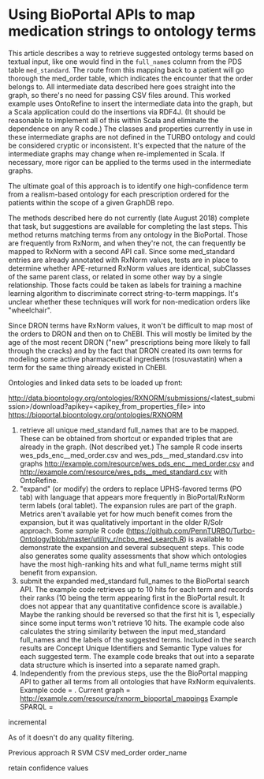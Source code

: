 # Using BioPortal APIs to map medication strings to ontology terms 

This article describes a way to retrieve suggested ontology terms based on textual input, like one would find in  the `full_name`s column from the PDS table `med_standard`.  The route from this mapping back to a patient will go thorough the med_order table, which indicates the encounter that the order belongs to.  All intermediate data described here goes straight into the graph, so there's no need for passing CSV files around. This worked example uses OntoRefine to insert the intermediate data into the graph, but a Scala application could do the insertions via RDF4J.  (It should be reasonable to implement all of this within Scala and eliminate the dependence on any R code.)  The classes and properties currently in use in these intermediate graphs are not defined in the TURBO ontology and could be considered cryptic or inconsistent.  It's expected that the nature of the intermediate graphs may change when re-implemented in Scala.  If necessary, more rigor can be applied to the terms used in the intermediate graphs.

The ultimate goal of this approach is to identify one high-confidence term from a realism-based ontology for each prescription ordered for the patients within the scope of a given GraphDB repo.

The methods described here do not currently (late August 2018) complete that task, but suggestions are available for completing the last steps.  This method returns matching terms from any ontology in the BioPortal.  Those are frequently from RxNorm, and when they're not, the can frequently be mapped to RxNorm with a second API call.  Since some med_standard entries are already annotated with RxNorm values, tests are in place to determine whether APE-returned RxNorm values are identical, subClasses of the same parent class, or related in some other way by a single relationship.  Those facts could be taken as labels for training a machine learning algorithm to discriminate  correct string-to-term mappings.  It's unclear whether these techniques will work for non-medication orders like "wheelchair".

Since DRON terms have RxNorm values, it won't be difficult to map most of the orders to DRON and then on to ChEBI.  This will mostly be limited by the age of the most recent DRON ("new" prescriptions being more likely to fall through the cracks) and by the fact that DRON created its own terms for modeling some active pharmaceutical ingredients (rosuvastatin) when a term for the same thing already existed in ChEBI.

Ontologies and linked data sets to be loaded up front:

http://data.bioontology.org/ontologies/RXNORM/submissions/<latest_submission>/download?apikey=<apikey_from_properties_file> into https://bioportal.bioontology.org/ontologies/RXNORM





1. retrieve all unique med_standard full_names that are to be mapped.  These can be obtained from shortcut or expanded triples that are already in the graph.  (Not described yet.)  The sample R code inserts wes_pds_enc__med_order.csv and wes_pds__med_standard.csv into graphs http://example.com/resource/wes_pds_enc__med_order.csv and http://example.com/resource/wes_pds__med_standard.csv with OntoRefine.
2. "expand" (or modify) the orders to replace UPHS-favored terms (PO tab) with language that appears more frequently in BioPortal/RxNorm term labels (oral tablet).  The expansion rules are part of the graph.  Metrics aren't available yet for how much benefit comes from the expansion, but it was qualitatively important in the older R/Solr approach.  Some *sample* R code (https://github.com/PennTURBO/Turbo-Ontology/blob/master/utility_r/ncbo_med_search.R) is available to demonstrate the expansion and several subsequent steps.  This code also generates some quality assessments that show which ontologies have the most high-ranking hits and what full_name terms might still benefit from expansion.
3. submit the expanded med_standard full_names to the BioPortal search API.  The example code retrieves up to 10 hits for each term and records their ranks (10 being the term appearing first in the BioPortal result.  It does not appear that any quantitative confidence score is available.)  Maybe the ranking should be reversed so that the first hit is 1, especially since some input terms won't retrieve 10 hits.  The example code also calculates the string similarity between the input med_standard full_names and the labels of the suggested terms.  Included in the search results are Concept Unique Identifiers and Semantic Type values for each suggested term.  The example code breaks that out into a separate data structure which is inserted into a separate named graph.
4. Independently from the previous steps, use the the BioPortal mapping API to gather all terms from all ontologies that have RxNorm equivalents.  Example code = .  Current graph = http://example.com/resource/rxnorm_bioportal_mappings  Example SPARQL = 



incremental


As of it doesn't do any quality filtering.


Previous approach
R
SVM
CSV
med_order order_name

retain confidence values